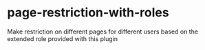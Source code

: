 # page-restriction-with-roles
Make restriction on different pages for different users based on the extended role provided with this plugin
